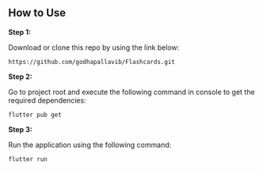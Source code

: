 ## How to Use 

**Step 1:**

Download or clone this repo by using the link below:

```
https://github.com/godhapallavib/Flashcards.git
```

**Step 2:**

Go to project root and execute the following command in console to get the required dependencies: 

```
flutter pub get 
```

**Step 3:**

Run the application using the following command:

```
flutter run 
```